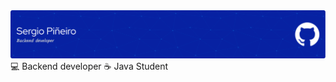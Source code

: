 
<div>
  <img src="github-header-image (4).png">
</div>

<div>
  💻 Backend developer
  ☕️ Java Student
</div>


